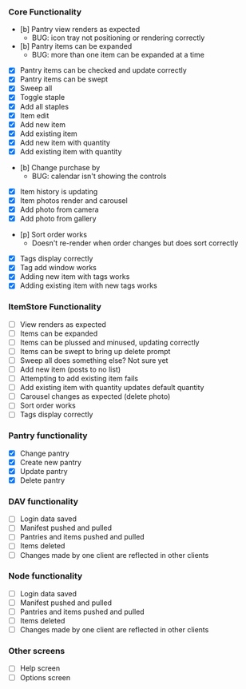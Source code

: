 ### Core Functionality

- [b] Pantry view renders as expected
	- BUG: icon tray not positioning or rendering correctly
- [b] Pantry items can be expanded
	- BUG: more than one item can be expanded at a time
- [x] Pantry items can be checked and update correctly
- [x] Pantry items can be swept
- [x] Sweep all
- [x] Toggle staple
- [x] Add all staples
- [x] Item edit
- [x] Add new item
- [x] Add existing item
- [x] Add new item with quantity
- [x] Add existing item with quantity
- [b] Change purchase by
	- BUG: calendar isn't showing the controls
- [x] Item history is updating
- [x] Item photos render and carousel
- [x] Add photo from camera
- [x] Add photo from gallery
- [p] Sort order works
	- Doesn't re-render when order changes but does sort correctly
- [x] Tags display correctly
- [x] Tag add window works
- [x] Adding new item with tags works
- [x] Adding existing item with new tags works

### ItemStore Functionality

- [ ] View renders as expected
- [ ] Items can be expanded
- [ ] Items can be plussed and minused, updating correctly
- [ ] Items can be swept to bring up delete prompt
- [ ] Sweep all does something else?  Not sure yet
- [ ] Add new item (posts to no list)
- [ ] Attempting to add existing item fails
- [ ] Add existing item with quantity updates default quantity
- [ ] Carousel changes as expected (delete photo)
- [ ] Sort order works
- [ ] Tags display correctly

### Pantry functionality

- [x] Change pantry
- [x] Create new pantry
- [x] Update pantry
- [x] Delete pantry

### DAV functionality

- [ ] Login data saved
- [ ] Manifest pushed and pulled
- [ ] Pantries and items pushed and pulled
- [ ] Items deleted
- [ ] Changes made by one client are reflected in other clients

### Node functionality

- [ ] Login data saved
- [ ] Manifest pushed and pulled
- [ ] Pantries and items pushed and pulled
- [ ] Items deleted
- [ ] Changes made by one client are reflected in other clients

### Other screens

- [ ] Help screen
- [ ] Options screen
